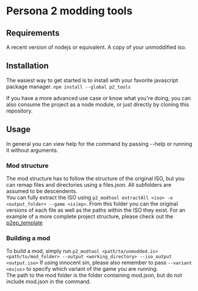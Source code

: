 # Persona 2 modding tools

## Requirements
A recent version of nodejs or equivalent.
A copy of your unmoddified iso.

## Installation
The easiest way to get started is to install with your favorite javascript package manager.
`npm install --global p2_tools`

If you have a more advanced use case or know what you're doing, you can also consume the project as a node module, or just directly by cloning this repository.

## Usage
In general you can view help for the command by passing --help or running it without arguments.  


### Mod structure
The mod structure has to follow the structure of the original ISO, but you can remap files and directories using a files.json.  All subfolders are assumed to be descendents.  
You can fully extract the ISO using `p2_modtool extractAll <iso> -o <output_folder> --game <is|ep>`.  From this folder you can the original versions of each file as well as the paths within the ISO they exist.
For an example of a more complete project structure, please check out the [p2ep_template](https://github.com/eiowlta/p2ep_template)

### Building a mod
To build a mod, simply run `p2_modtool <path/to/unmodded.is> <path/to/mod_folder> --output <working_directory> --iso_output <output.iso>`  If using innocent sin, please also remember to pass `--variant <eu|us>` to specify which variant of the game you are running.  
The path to the mod folder is the folder containing mod.json, but do not include mod.json in the command.